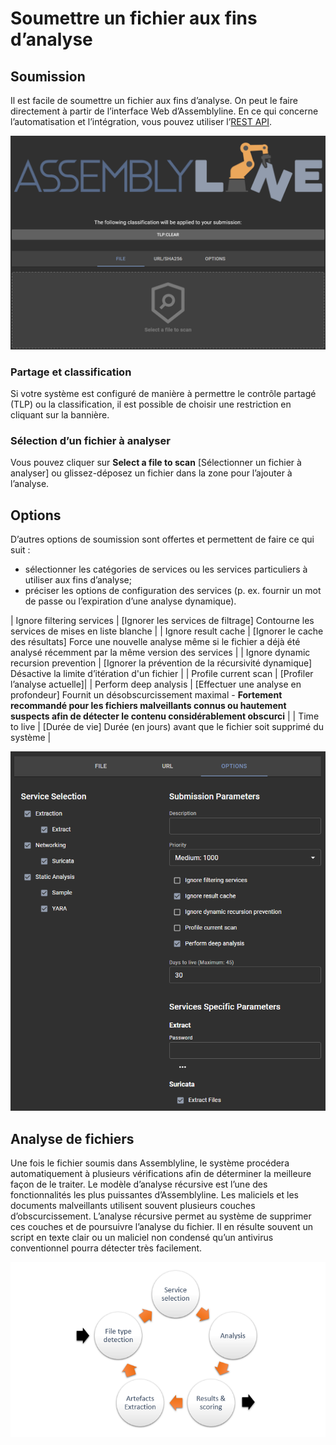 # Soumettre un fichier aux fins d’analyse

## Soumission
Il est facile de soumettre un fichier aux fins d’analyse. On peut le faire directement à partir de l’interface Web d’Assemblyline. En ce qui concerne l’automatisation et l’intégration, vous pouvez utiliser l’[REST API](../../integration/python/#submit-a-file-or-url-or-sha256-for-analysis).

![File submission](./images/submit.png)

### Partage et classification

Si votre système est configuré de manière à permettre le contrôle partagé (TLP) ou la classification, il est possible de choisir une restriction en cliquant sur la bannière.

### Sélection d’un fichier à analyser

Vous pouvez cliquer sur **Select a file to scan** [Sélectionner un fichier à analyser] ou glissez-déposez un fichier dans la zone pour l’ajouter à l’analyse.

## Options
D’autres options de soumission sont offertes et permettent de faire ce qui suit :

- sélectionner les catégories de services ou les services particuliers à utiliser aux fins d’analyse;
- préciser les options de configuration des services (p. ex. fournir un mot de passe ou l’expiration d’une analyse dynamique).

| Ignore filtering services | [Ignorer les services de filtrage] Contourne les services de mises en liste blanche |
| Ignore result cache | [Ignorer le cache des résultats] Force une nouvelle analyse même si le fichier a déjà été analysé récemment par la même version des services |
| Ignore dynamic recursion prevention | [Ignorer la prévention de la récursivité dynamique] Désactive la limite d’itération d'un fichier |
| Profile current scan | [Profiler l’analyse actuelle]|
| Perform deep analysis | [Effectuer une analyse en profondeur] Fournit un désobscurcissement maximal - **Fortement recommandé pour les fichiers malveillants connus ou hautement suspects afin de détecter le contenu considérablement obscurci** |
| Time to live | [Durée de vie] Durée (en jours) avant que le fichier soit supprimé du système |

![Submit options](./images/submit_options.png)

## Analyse de fichiers

Une fois le fichier soumis dans Assemblyline, le système procédera automatiquement à plusieurs vérifications afin de déterminer la meilleure façon de le traiter. Le modèle d’analyse récursive est l’une des fonctionnalités les plus puissantes d’Assemblyline. Les maliciels et les documents malveillants utilisent souvent plusieurs couches d’obscurcissement. L’analyse récursive permet au système de supprimer ces couches et de poursuivre l’analyse du fichier. Il en résulte souvent un script en texte clair ou un maliciel non condensé qu’un antivirus conventionnel pourra détecter très facilement.

![Submit options](./images/processing.png)
